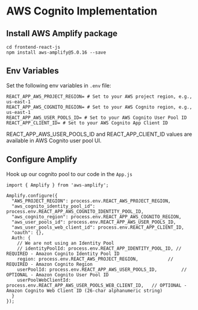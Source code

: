 # AWS Cognito Implementation


## Install AWS Amplify package

```
cd frontend-react-js
npm install aws-amplify@5.0.16 --save
```

## Env Variables

Set the following env variables in `.env` file:
```
REACT_APP_AWS_PROJECT_REGION= # Set to your AWS project region, e.g., us-east-1
REACT_APP_AWS_COGNITO_REGION= # Set to your AWS Cognito region, e.g., us-east-1
REACT_APP_AWS_USER_POOLS_ID= # Set to your AWS Cognito User Pool ID
REACT_APP_CLIENT_ID= # Set to your AWS Cognito App Client ID
```

REACT_APP_AWS_USER_POOLS_ID and REACT_APP_CLIENT_ID values are available in AWS Cognito user pool UI.

## Configure Amplify

Hook up our cognito pool to our code in the `App.js`

```
import { Amplify } from 'aws-amplify';

Amplify.configure({
  "AWS_PROJECT_REGION": process.env.REACT_AWS_PROJECT_REGION,
  "aws_cognito_identity_pool_id": process.env.REACT_APP_AWS_COGNITO_IDENTITY_POOL_ID,
  "aws_cognito_region": process.env.REACT_APP_AWS_COGNITO_REGION,
  "aws_user_pools_id": process.env.REACT_APP_AWS_USER_POOLS_ID,
  "aws_user_pools_web_client_id": process.env.REACT_APP_CLIENT_ID,
  "oauth": {},
  Auth: {
    // We are not using an Identity Pool
    // identityPoolId: process.env.REACT_APP_IDENTITY_POOL_ID, // REQUIRED - Amazon Cognito Identity Pool ID
    region: process.env.REACT_AWS_PROJECT_REGION,           // REQUIRED - Amazon Cognito Region
    userPoolId: process.env.REACT_APP_AWS_USER_POOLS_ID,         // OPTIONAL - Amazon Cognito User Pool ID
    userPoolWebClientId: process.env.REACT_APP_AWS_USER_POOLS_WEB_CLIENT_ID,   // OPTIONAL - Amazon Cognito Web Client ID (26-char alphanumeric string)
  }
});
```



